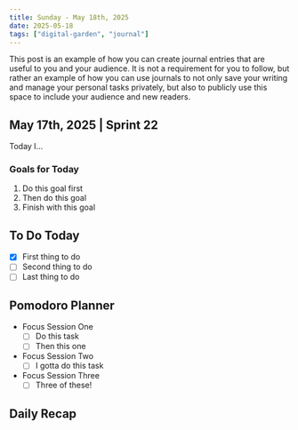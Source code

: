 ```yaml
---
title: Sunday - May 18th, 2025
date: 2025-05-18
tags: ["digital-garden", "journal"]
---
```


This post is an example of how you can create journal entries that are useful to you and your audience. It is not a requirement for you to follow, but rather an example of how you can use journals to not only save your writing and manage your personal tasks privately, but also to publicly use this space to include your audience and new readers.

## May 17th, 2025 | Sprint 22 

Today I... 

### Goals for Today

1. Do this goal first
2. Then do this goal
3. Finish with this goal

## To Do Today

- [x] First thing to do
- [ ] Second thing to do
- [ ] Last thing to do

## Pomodoro Planner

- Focus Session One
  - [ ] Do this task
  - [ ] Then this one
- Focus Session Two
  - [ ] I gotta do this task
- Focus Session Three
  - [ ] Three of these! 

## Daily Recap